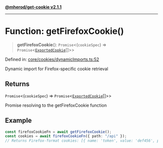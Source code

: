 [**@mherod/get-cookie v2.1.1**](../../index.html)

---

# Function: getFirefoxCookie()

> **getFirefoxCookie**(): `Promise`\<(`cookieSpec`) => `Promise`\<[`ExportedCookie`](../../types/ExportedCookie/interfaces/ExportedCookie.md)[]\>\>

Defined in: [core/cookies/dynamicImports.ts:52](https://github.com/mherod/get-cookie/blob/f162cf080e158f18fe4a3d39249851b82b6fc5ad/src/core/cookies/dynamicImports.ts#L52)

Dynamic import for Firefox-specific cookie retrieval

## Returns

`Promise`\<(`cookieSpec`) => `Promise`\<[`ExportedCookie`](../../types/ExportedCookie/interfaces/ExportedCookie.md)[]\>\>

Promise resolving to the getFirefoxCookie function

## Example

```typescript
const firefoxCookieFn = await getFirefoxCookie();
const cookies = await firefoxCookieFn({ path: "/api" });
// Returns Firefox-format cookies: [{ name: 'token', value: 'def456', path: '/api' }, ...]
```
